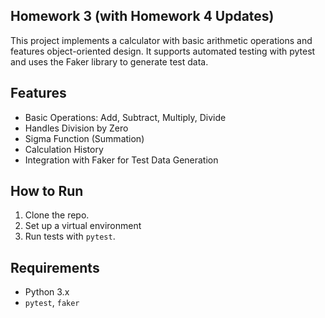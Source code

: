 ## Homework 3 (with Homework 4 Updates)

This project implements a calculator with basic arithmetic operations and features object-oriented design. It supports automated testing with pytest and uses the Faker library to generate test data.


## Features
- Basic Operations: Add, Subtract, Multiply, Divide
- Handles Division by Zero
- Sigma Function (Summation)
- Calculation History
- Integration with Faker for Test Data Generation

## How to Run

1. Clone the repo.
2. Set up a virtual environment
3. Run tests with `pytest`.

## Requirements
- Python 3.x
- `pytest`, `faker`


